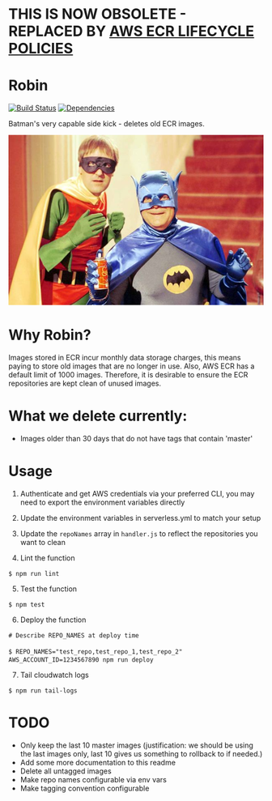 # THIS IS NOW OBSOLETE - REPLACED BY [AWS ECR LIFECYCLE POLICIES](http://docs.aws.amazon.com/AmazonECR/latest/userguide/LifecyclePolicies.html)
# Robin

[![Build Status](https://travis-ci.org/nib-health-funds/robin.svg?branch=master)](https://travis-ci.org/nib-health-funds/robin)
[![Dependencies](https://david-dm.org/nib-health-funds/robin.svg)](https://david-dm.org/nib-health-funds/robin)

Batman's very capable side kick - deletes old ECR images.
<center><img src="images/robin.jpg"</img></center>

# Why Robin?

Images stored in ECR incur monthly data storage charges, this means paying to store old images that are no longer in use. Also, AWS ECR has a default limit of 1000 images. Therefore, it is desirable to ensure the ECR repositories are kept clean of unused images.

# What we delete currently:

- Images older than 30 days that do not have tags that contain 'master'

# Usage

1. Authenticate and get AWS credentials via your preferred CLI, you may need to export the environment variables directly

1. Update the environment variables in serverless.yml to match your setup

1. Update the `repoNames` array in `handler.js` to reflect the repositories you want to clean

1. Lint the function

```
$ npm run lint
```

5. Test the function

```
$ npm test
```

6. Deploy the function

```
# Describe REPO_NAMES at deploy time

$ REPO_NAMES="test_repo,test_repo_1,test_repo_2" AWS_ACCOUNT_ID=1234567890 npm run deploy
```

7. Tail cloudwatch logs

```
$ npm run tail-logs
```


# TODO

- Only keep the last 10 master images (justification: we should be using the last images only, last 10 gives us something to rollback to if needed.)
- Add some more documentation to this readme
- Delete all untagged images
- Make repo names configurable via env vars
- Make tagging convention configurable
